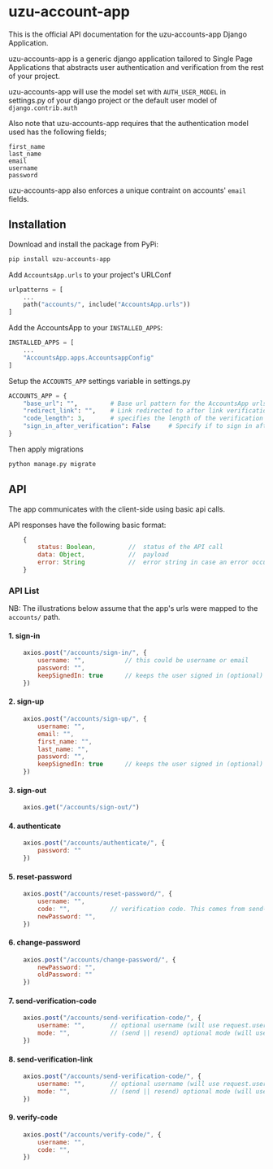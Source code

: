 # uzu-account-app

This is the official API documentation for the uzu-accounts-app Django Application.

uzu-accounts-app is a generic django application tailored to Single Page Applications that abstracts user authentication and verification from the rest of your project.

uzu-accounts-app will use the model set with `AUTH_USER_MODEL` in settings.py of your django project or the default user model of `django.contrib.auth`


Also note that uzu-accounts-app requires that the authentication model used has the following fields;

````
first_name
last_name
email
username
password
````
uzu-accounts-app also enforces a unique contraint on accounts' `email` fields.

## Installation

Download and install the package from PyPi:
````bash
pip install uzu-accounts-app
````

Add `AccountsApp.urls` to your project's URLConf
````Python
urlpatterns = [
	...
	path("accounts/", include("AccountsApp.urls"))
]
````

Add the AccountsApp to your `INSTALLED_APPS`:
````Python
INSTALLED_APPS = [
	...
	"AccountsApp.apps.AccountsappConfig"
]
````

Setup the `ACCOUNTS_APP` settings variable in settings.py
````Python
ACCOUNTS_APP = {
	"base_url": "",			# Base url pattern for the AccountsApp urls
	"redirect_link": "", 	# Link redirected to after link verification 
	"code_length": 3, 		# specifies the length of the verification code
	"sign_in_after_verification": False		# Specify if to sign in after verification is successful
}
````

Then apply migrations

````Bash
python manage.py migrate
````
## API 
The app communicates with the client-side using basic api calls. 

API responses have the following basic format:
````javascript
	{
		status: Boolean,         //  status of the API call
		data: Object,  			 //  payload
		error: String            //  error string in case an error occurs (status == False)
	}
````


### API List

NB: The illustrations below assume that the app's urls were mapped to the `accounts/` path.

#### 1. sign-in

````javascript
	axios.post("/accounts/sign-in/", {
		username: "",			// this could be username or email
		password: "",
		keepSignedIn: true 		// keeps the user signed in (optional)
 	})
````


#### 2. sign-up

````javascript
	axios.post("/accounts/sign-up/", {
		username: "",
		email: "",
		first_name: "",
		last_name: "",
		password: "",
		keepSignedIn: true 		// keeps the user signed in (optional)
 	})
````


#### 3. sign-out
````javascript
	axios.get("/accounts/sign-out/")
````


#### 4. authenticate
````javascript
	axios.post("/accounts/authenticate/", {
		password: ""
	})
````


#### 5. reset-password
````javascript
	axios.post("/accounts/reset-password/", {
		username: "",
		code: "",			// verification code. This comes from send-verification-code 
		newPassword: "",
	})
````


#### 6. change-password
````javascript
	axios.post("/accounts/change-password/", {
		newPassword: "",
		oldPassword: ""
	})
````

#### 7. send-verification-code
````javascript
	axios.post("/accounts/send-verification-code/", {
		username: "",		// optional username (will use request.user.username if a user is signed in when this field is not specified. Fails otherwise)
		mode: "",			// (send || resend) optional mode (will use 'resend' by default, if set to 'send', the verification code is updated before sending) 
	})
````

#### 8. send-verification-link
````javascript
	axios.post("/accounts/send-verification-code/", {
		username: "",		// optional username (will use request.user.username if a user is signed in when this field is not specified. Fails otherwise)
		mode: "",			// (send || resend) optional mode (will use 'resend' by default, if set to 'send', the verification code is updated before sending) 
	})
````

#### 9. verify-code
````javascript
	axios.post("/accounts/verify-code/", {
		username: "",		
		code: "",			
	})
````